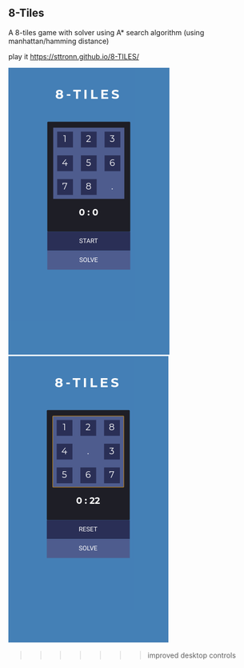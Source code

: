 ## 8-Tiles

A 8-tiles game with solver using A* search algorithm (using manhattan/hamming distance) 

play it https://sttronn.github.io/8-TILES/

![demo1](8_tiles1.png)
![demo2](8_tiles2.png)

>>>>>>> improved desktop controls
